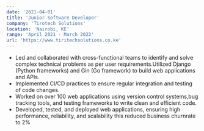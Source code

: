 ```yaml
---
date: '2021-04-01'
title: 'Junior Software Developer'
company: 'Tirotech Solutions'
location: 'Nairobi, KE'
range: 'April 2021 - March 2022'
url: 'https://www.tiritechsolutions.co.ke'
---
```

- Led and collaborated with cross-functional teams to identify and
  solve complex technical problems as per user requirements.Utilized Django (Python frameworks) and Gin (Go framework) to build web applications and
  APIs.
- Implemented CI/CD practices to ensure regular integration and
  testing of code changes.
- Worked on over 100 web applications using version control systems,bug tracking tools, and testing frameworks to write clean and efficient code.
- Developed, tested, and deployed web applications, ensuring high
  performance, reliability, and scalability this reduced business churnrate to 2%

